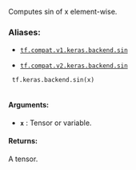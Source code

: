 Computes sin of x element-wise.



### Aliases:

- [ `tf.compat.v1.keras.backend.sin` ](/api_docs/python/tf/keras/backend/sin)

- [ `tf.compat.v2.keras.backend.sin` ](/api_docs/python/tf/keras/backend/sin)



```
 tf.keras.backend.sin(x)
 
```



#### Arguments:

- **`x`** : Tensor or variable.



#### Returns:
A tensor.

